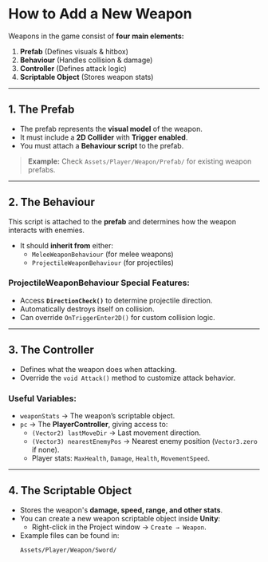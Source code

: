 # How to Add a New Weapon

Weapons in the game consist of **four main elements:**  

1. **Prefab** (Defines visuals & hitbox)  
2. **Behaviour** (Handles collision & damage)  
3. **Controller** (Defines attack logic)  
4. **Scriptable Object** (Stores weapon stats)  

---

## 1. The Prefab  
- The prefab represents the **visual model** of the weapon.  
- It must include a **2D Collider** with **Trigger enabled**.  
- You must attach a **Behaviour script** to the prefab.  

> **Example:** Check `Assets/Player/Weapon/Prefab/` for existing weapon prefabs.  

---

## 2. The Behaviour  
This script is attached to the **prefab** and determines how the weapon interacts with enemies.  
- It should **inherit from** either:  
  - `MeleeWeaponBehaviour` (for melee weapons)  
  - `ProjectileWeaponBehaviour` (for projectiles)  

### **ProjectileWeaponBehaviour Special Features:**  
- Access **`DirectionCheck()`** to determine projectile direction.  
- Automatically destroys itself on collision.  
- Can override `OnTriggerEnter2D()` for custom collision logic.  

---

## 3. The Controller  
- Defines what the weapon does when attacking.  
- Override the `void Attack()` method to customize attack behavior.  

### **Useful Variables:**  
- `weaponStats` → The weapon’s scriptable object.  
- `pc` → The **PlayerController**, giving access to:  
  - `(Vector2) lastMoveDir` → Last movement direction.  
  - `(Vector3) nearestEnemyPos` → Nearest enemy position (`Vector3.zero` if none).  
  - Player stats: `MaxHealth`, `Damage`, `Health`, `MovementSpeed`.  

---

## 4. The Scriptable Object  
- Stores the weapon's **damage, speed, range, and other stats**.  
- You can create a new weapon scriptable object inside **Unity**:  
  - Right-click in the Project window → `Create → Weapon`.  
- Example files can be found in:  
  ```plaintext
  Assets/Player/Weapon/Sword/
